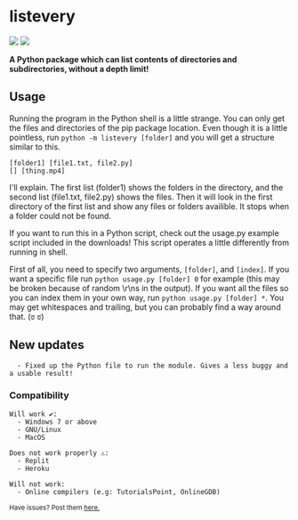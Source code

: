 # listevery

[![](https://shields.io/badge/pypi-0.1.6-blue)](https://pypi.org/project/listevery)
[![](https://shields.io/badge/made%20with-python-lightgray)](https://python.org/downloads)

__A Python package which can list contents of directories and subdirectories, without a depth limit!__ 

## Usage
Running the program in the Python shell is a little strange. You can only get the files and directories of the pip package location. Even though it is a little pointless, run `python -m listevery [folder]` and you will get a structure similar to this.
```
[folder1] [file1.txt, file2.py]
[] [thing.mp4]
```
I'll explain. The first list (folder1) shows the folders in the directory, and the second list (file1.txt, file2.py) shows the files. Then it will look in the first directory of the first list and show any files or folders availible.
It stops when a folder could not be found.

If you want to run this in a Python script, check out the usage.py example script included in the downloads!
This script operates a little differently from running in shell. 

First of all, you need to specify two arguments, `[folder]`, and `[index]`. If you want a specific file run `python usage.py [folder] 0` for example (this may be broken because of random \r\ns in the output). If you want all the files so you can index them in your own way, run `python usage.py [folder] *`. You may get whitespaces and trailing, but you can probably find a way around that. (ಠ ಠ)

## New updates
```
  - Fixed up the Python file to run the module. Gives a less buggy and a usable result!
```

### Compatibility
```
Will work ✔:
  - Windows 7 or above
  - GNU/Linux
  - MacOS

Does not work properly ⚠:
  - Replit
  - Heroku

Will not work:
  - Online compilers (e.g: TutorialsPoint, OnlineGDB)
```

<sub>Have issues? Post them <a href='https://github.com/themysticsavages/listevery/issues/new/choose'>here.</sub>

